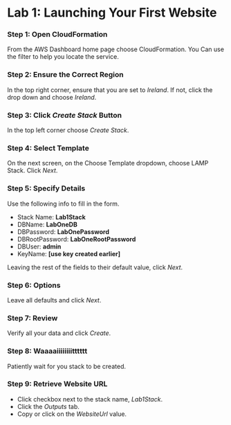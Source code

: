 # Lab 1: Launching Your First Website

### Step 1: Open CloudFormation
From the AWS Dashboard home page choose CloudFormation. You Can use the filter to help you locate the service.
### Step 2:  Ensure the Correct Region
In the top right corner, ensure that you are set to *Ireland*. If not, click the drop down and choose *Ireland*.
### Step 3: Click *Create Stack* Button
In the top left corner choose *Create Stack*.
### Step 4: Select Template
On the next screen, on the Choose Template dropdown, choose LAMP Stack. Click *Next*.
### Step 5: Specify Details
Use the following info to fill in the form.
 - Stack Name: **Lab1Stack**
 - DBName: **LabOneDB**
 - DBPassword: **LabOnePassword**
 - DBRootPassword: **LabOneRootPassword**
 - DBUser: **admin**
 - KeyName: **[use key created earlier]**

Leaving the rest of the fields to their default value, click *Next*.
### Step 6: Options
Leave all defaults and click *Next*.
### Step 7: Review
Verify all your data and click *Create*.
### Step 8: Waaaaiiiiiiiitttttt
Patiently wait for you stack to be created.
### Step 9: Retrieve Website URL
- Click checkbox next to the stack name, *Lab1Stack*.
- Click the *Outputs* tab.
- Copy or click on the *WebsiteUrl* value.
<!--stackedit_data:
eyJoaXN0b3J5IjpbMTc3NzIxMzYzOCwtMTQ4ODU2ODA1MywxNz
kyMTcxNTg5LC0xMzg1MTE5MTldfQ==
-->